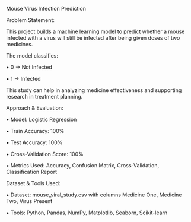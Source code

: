 Mouse Virus Infection Prediction


Problem Statement:

This project builds a machine learning model to predict whether a mouse infected with a virus will still be infected after being given doses of two medicines. 

The model classifies:

•	0 → Not Infected

•	1 → Infected

This study can help in analyzing medicine effectiveness and supporting research in treatment planning.




Approach & Evaluation:


•	Model: Logistic Regression 

•	Train Accuracy: 100%

•	Test Accuracy: 100%

•	Cross-Validation Score: 100%

•	Metrics Used: Accuracy, Confusion Matrix, Cross-Validation, Classification Report




Dataset & Tools Used:

•	Dataset: mouse_viral_study.csv with columns Medicine One, Medicine Two, Virus Present

•	Tools: Python, Pandas, NumPy, Matplotlib, Seaborn, Scikit-learn

